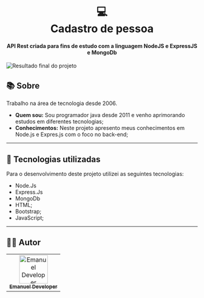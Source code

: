 <h1 align="center">
  💻<br>Cadastro de pessoa
</h1>

<h4 align="center">
  API Rest criada para fins de estudo com a linguagem NodeJS e ExpressJS e MongoDb
</h4>

![Resultado final do projeto](assets/image/preview.png)


## 📚 Sobre
Trabalho na área de tecnologia desde 2006. 

- **Quem sou:** Sou programador java desde 2011 e venho aprimorando estudos em diferentes tecnologias;
- **Conhecimentos:** Neste projeto apresento meus conhecimentos em Node.js e Expres.js com o foco no back-end;

---

## 💼 Tecnologias utilizadas
Para o desenvolvimento deste projeto utilizei as seguintes tecnologias:

- Node.Js
- Express.Js
- MongoDb
- HTML;
- Bootstrap;
- JavaScript;

---

## 👨‍💻 Autor <br>
<table>
  <tr>
    <td align="center">
      <a href="https://github.com/emanueldeveloper82">
        <img src="https://avatars3.githubusercontent.com/u/31600150?s=460&v=4" width="75px;" alt="Emanuel Developer"/>
        <br/>
        <sub>
          <b>Emanuel Developer</b>
        </sub>
      </a>
    </td>
  </tr>
</table>
